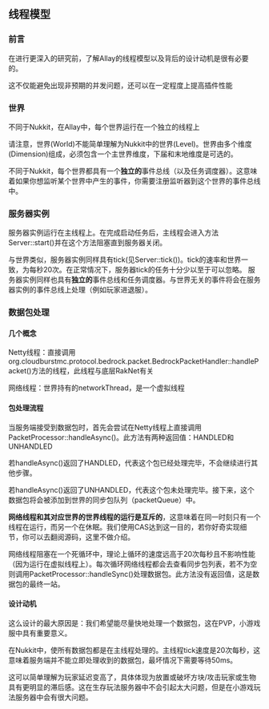## 线程模型

### 前言

在进行更深入的研究前，了解Allay的线程模型以及背后的设计动机是很有必要的。

这不仅能避免出现非预期的并发问题，还可以在一定程度上提高插件性能

### 世界

不同于Nukkit，在Allay中，每个世界运行在一个独立的线程上

请注意，世界(World)不能简单理解为Nukkit中的世界(Level)。世界由多个维度(Dimension)组成，必须包含一个主世界维度，下届和末地维度是可选的。

不同于Nukkit，每个世界都具有一个**独立的**事件总线（以及任务调度器）。这意味着如果你想监听某个世界中产生的事件，你需要注册监听器到这个世界的事件总线中。

### 服务器实例

服务器实例运行在主线程上。在完成启动任务后，主线程会进入方法Server::start()并在这个方法阻塞直到服务器关闭。

与世界类似，服务器实例同样具有tick(见Server::tick())。tick的速率和世界一致，为每秒20次。在正常情况下，服务器tick的任务十分少以至于可以忽略。
服务器实例同样也具有**独立的**事件总线和任务调度器。与世界无关的事件将会在服务器实例的事件总线上处理（例如玩家进退服）。

### 数据包处理

#### 几个概念

Netty线程：直接调用org.cloudburstmc.protocol.bedrock.packet.BedrockPacketHandler::handlePacket()方法的线程，此线程与底层RakNet有关

网络线程：世界持有的networkThread，是一个虚拟线程

#### 包处理流程

当服务端接受到数据包时，首先会尝试在Netty线程上直接调用PacketProcessor::handleAsync()。此方法有两种返回值：HANDLED和UNHANDLED

若handleAsync()返回了HANDLED，代表这个包已经处理完毕，不会继续进行其他步骤。

若handleAsync()返回了UNHANDLED，代表这个包未处理完毕。接下来，这个数据包将会被添加到世界的同步包队列（packetQueue）中。

**网络线程和其对应世界的世界线程的运行是互斥的**，这意味着在同一时刻只有一个线程在运行，而另一个在休眠。我们使用CAS达到这一目的，若你好奇实现细节，你可以去翻阅源码，这里不做介绍。

网络线程阻塞在一个死循环中，理论上循环的速度远高于20次每秒且不影响性能（因为运行在虚拟线程上）。每次循环网络线程都会去查看同步包列表，若不为空则调用PacketProcessor::handleSync()处理数据包。此方法没有返回值，这是数据包的最终一站。

#### 设计动机

这么设计的最大原因是：我们希望能尽量快地处理一个数据包，这在PVP，小游戏服中具有重要意义。

在Nukkit中，使所有数据包都是在主线程处理的。主线程tick速度是20次每秒，这意味着服务端并不能立即处理收到的数据包，最坏情况下需要等待50ms。

这可以简单理解为玩家延迟变高了，具体体现为放置或破坏方块/攻击玩家或生物具有更明显的滞后感。这在生存玩法服务器中不会引起太大问题，但是在小游戏玩法服务器中会有很大问题。